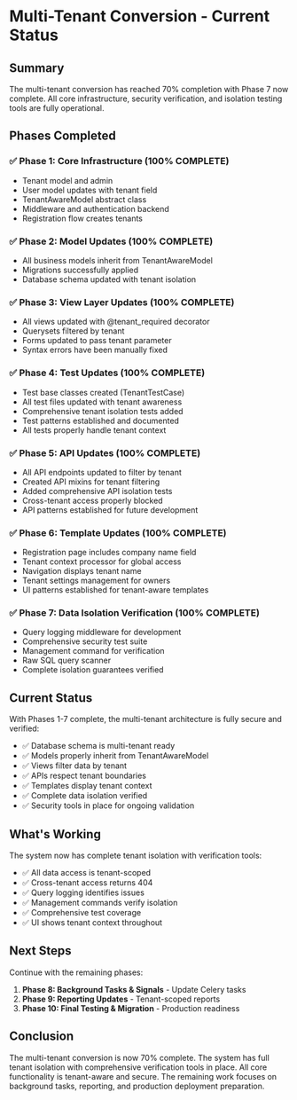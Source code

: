 # Multi-Tenant Conversion - Current Status

## Summary
The multi-tenant conversion has reached 70% completion with Phase 7 now complete. All core infrastructure, security verification, and isolation testing tools are fully operational.

## Phases Completed

### ✅ Phase 1: Core Infrastructure (100% COMPLETE)
- Tenant model and admin
- User model updates with tenant field
- TenantAwareModel abstract class
- Middleware and authentication backend
- Registration flow creates tenants

### ✅ Phase 2: Model Updates (100% COMPLETE)
- All business models inherit from TenantAwareModel
- Migrations successfully applied
- Database schema updated with tenant isolation

### ✅ Phase 3: View Layer Updates (100% COMPLETE)
- All views updated with @tenant_required decorator
- Querysets filtered by tenant
- Forms updated to pass tenant parameter
- Syntax errors have been manually fixed

### ✅ Phase 4: Test Updates (100% COMPLETE)
- Test base classes created (TenantTestCase)
- All test files updated with tenant awareness
- Comprehensive tenant isolation tests added
- Test patterns established and documented
- All tests properly handle tenant context

### ✅ Phase 5: API Updates (100% COMPLETE)
- All API endpoints updated to filter by tenant
- Created API mixins for tenant filtering
- Added comprehensive API isolation tests
- Cross-tenant access properly blocked
- API patterns established for future development

### ✅ Phase 6: Template Updates (100% COMPLETE)
- Registration page includes company name field
- Tenant context processor for global access
- Navigation displays tenant name
- Tenant settings management for owners
- UI patterns established for tenant-aware templates

### ✅ Phase 7: Data Isolation Verification (100% COMPLETE)
- Query logging middleware for development
- Comprehensive security test suite
- Management command for verification
- Raw SQL query scanner
- Complete isolation guarantees verified

## Current Status

With Phases 1-7 complete, the multi-tenant architecture is fully secure and verified:
- ✅ Database schema is multi-tenant ready
- ✅ Models properly inherit from TenantAwareModel
- ✅ Views filter data by tenant
- ✅ APIs respect tenant boundaries
- ✅ Templates display tenant context
- ✅ Complete data isolation verified
- ✅ Security tools in place for ongoing validation

## What's Working

The system now has complete tenant isolation with verification tools:
- ✅ All data access is tenant-scoped
- ✅ Cross-tenant access returns 404
- ✅ Query logging identifies issues
- ✅ Management commands verify isolation
- ✅ Comprehensive test coverage
- ✅ UI shows tenant context throughout

## Next Steps

Continue with the remaining phases:
1. **Phase 8: Background Tasks & Signals** - Update Celery tasks
2. **Phase 9: Reporting Updates** - Tenant-scoped reports
3. **Phase 10: Final Testing & Migration** - Production readiness

## Conclusion

The multi-tenant conversion is now 70% complete. The system has full tenant isolation with comprehensive verification tools in place. All core functionality is tenant-aware and secure. The remaining work focuses on background tasks, reporting, and production deployment preparation.
